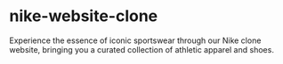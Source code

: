 # nike-website-clone
Experience the essence of iconic sportswear through our Nike clone website, bringing you a curated collection of athletic apparel and shoes.
